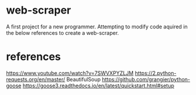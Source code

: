 # web-scraper
A first project for a new programmer.  Attempting to modify code aquired in the below references to create a web-scraper.

# references
https://www.youtube.com/watch?v=7SWVXPYZLJM
https://2.python-requests.org/en/master/
BeautifulSoup
https://github.com/grangier/python-goose
https://goose3.readthedocs.io/en/latest/quickstart.html#setup